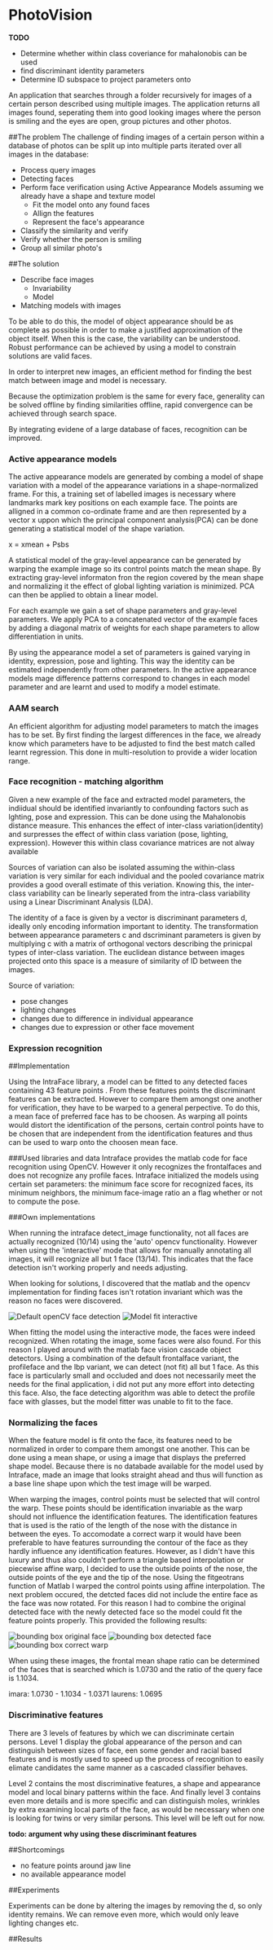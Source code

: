 PhotoVision
===========

**TODO**

- Determine whether within class coveriance for mahalonobis can be used
- find discriminant identity parameters
- Determine ID subspace to project parameters onto
 

An application that searches through a folder recursively for images of a certain person described using multiple images. The application returns all images found, seperating them into good looking images where the person is smiling and the eyes are open, group pictures and other photos. 

##The problem
The challenge of finding images of a certain person within a database of photos can be split up into multiple parts iterated over all images in the database:

- Process query images
- Detecting faces
- Perform face verification using Active Appearance Models assuming we already have a shape and texture model
    - Fit the model onto any found faces
    - Allign the features 
    - Represent the face's appearance
- Classify the similarity and verify
- Verify whether the person is smiling
- Group all similar photo's 


##The solution

- Describe face images 
    - Invariability
    - Model
- Matching models with images

To be able to do this, the model of object appearance should be as complete as possible in order to make a justified approximation of the object itself. When this is the case, the variability can be understood. Robust performance can be achieved by using a model to constrain solutions are valid faces. 

In order to interpret new images, an efficient method for finding the best match between image and model is necessary. 

Because the optimization problem is the same for every face, generality can be solved offline by finding similarities offline, rapid convergence can be achieved through search space. 

By integrating evidene of a large database of faces, recognition can be improved. 

### Active appearance models

The active appearance models are generated by combing a model of shape variation with a model of the appearance variations in a shape-normalized frame. For this, a training set of labelled images is necessary where landmarks mark key positions on each example face. The points are alligned in a common co-ordinate frame and are then represented by a vector x uppon which the principal component analysis(PCA) can be done generating a statistical model of the shape variation. 

x = xmean + Psbs

A statistical model of the gray-level appearance can be generated by warping the example image so its control points match the mean shape. By extracting gray-level informaton fron the region covered by the mean shape and normalizing it the effect of global lighting variation is minimized. PCA can then be applied to obtain a linear model.

For each example we gain a set of shape parameters and gray-level parameters. We apply PCA to a concatenated vector of the example faces by adding a diagonal matrix of weights for each shape parameters to allow differentiation in units.

By using the appearance model a set of parameters is gained varying in identity, expression, pose and lighting. This way the identity can be estimated independently from other parameters. In the active appearance models mage difference patterns correspond to changes in each model parameter and are learnt and used to modify a model estimate. 

### AAM search 

An efficient algorithm for adjusting model parameters to match the images has to be set. By first finding the largest differences in the face, we already know which parameters have to be adjusted to find the best match called learnt regression. This done in multi-resolution to provide a wider location range. 

### Face recognition - matching algorithm

Given a new example of the face and extracted model parameters, the indiidual should be identified invariantly to confounding factors such as lghting, pose and expression. This can be done using the Mahalonobis distance measure. This enhances the effect of inter-class variation(identity) and surpresses the effect of within class variation (pose, lighting, expression). However this within class covariance matrices are not alway available

Sources of variation can also be isolated assuming the within-class variation is very similar for each individual and the pooled covariance matrix provides a good overall estimate of this veriation. Knowing this, the inter-class variability can be linearly seperated from the intra-class variability using a Linear Discriminant Analysis (LDA).

The identity of a face is given by a vector is discriminant parameters d, ideally only encoding information important to identity. The transformation between appearance parameters c and dscriminant parameters is given by multiplying c with a matrix of orthogonal vectors describing the prinicpal types of inter-class variation. The euclidean distance between images projected onto this space is a measure of similarity of ID between the images. 

Source of variation:
- pose changes
- lighting changes
- changes due to difference in individual appearance
- changes due to expression or other face movement

### Expression recognition


##Implementation

Using the IntraFace library, a model can be fitted to any detected faces containing 43 feature points . From these features points the discriminant features can be extracted. However to compare them amongst one another for verification, they have to be warped to a general perpective. To do this, a mean face of preferred face has to be choosen. As warping all points would distort the identification of the persons, certain control points have to be chosen that are independent from the identification features and thus can be used to warp onto the choosen mean face. 

###Used libraries and data
Intraface provides the matlab code for face recognition using OpenCV. However it only recognizes the frontalfaces and does not recognize any profile faces. Intraface initialized the models using certain set parameters: the minimum face score for recognized faces, its minimum neighbors, the minimum face-image ratio an a flag whether or not to compute the pose.

###Own implementations

When running the intraface detect_image functionality, not all faces are actually recognized (10/14) using the 'auto' opencv functionality. However when using the 'interactive' mode that allows for manually annotating all images, it will recognize all but 1 face (13/14). This indicates that the face detection isn't working properly and needs adjusting.

When looking for solutions, I discovered that the matlab and the opencv implementation for finding faces isn't rotation invariant which was the reason no faces were discovered. 

![Default openCV face detection](FacialFeatureDetection&Tracking/results/Detection/alt2.jpg)
![Model fit interactive](FacialFeatureDetection&Tracking/results/Detection/interactive.jpg)

When fitting the model using the interactive mode, the faces were indeed recognized. When rotating the image, some faces were also found. For this reason I played around with the matlab face vision cascade object detectors. Using a combination of the default frontalface variant, the profileface and the lbp variant, we can detect (not fit) all but 1 face. As this face is particularly small and occluded and does not necessarily meet the needs for the final application, i did not put any more effort into detecting this face.  Also, the face detecting algorithm was able to detect the profile face with glasses, but the model fitter was unable to fit to the face. 

### Normalizing the faces
When the feature model is fit onto the face, its features need to be normalized in order to compare them amongst one another. This can be done using a mean shape, or using a image that displays the preferred shape model. Because there is no databade available for the model used by Intraface, made an image that looks straight ahead and thus will function as a base line shape upon which  the test image will be warped. 

When warping the images, control points must be selected that will control the warp. These points should be identification invariable as the warp should not influence the identification features. The identification features that is used is the ratio of the length of the nose with the distance in between the eyes. To accomodate a correct warp it would have been preferable to have features surrounding the contour of the face as they hardly influence any identification features. However, as I didn't have this luxury and thus also couldn't perform a triangle based interpolation or piecewise affine warp, I decided to use the outside points of the nose, the outside points of the eye and the tip of the nose. Using the fitgeotrans function of Matlab I warped the control points using affine interpolation. The next problem occured, the detcted faces did not include the entire face as the face was now rotated. For this reason I had to combine the original detected face with the newly detected face so the model could fit the feature points properly. This provided the following results:

![bounding box original face](FacialFeatureDetection&Tracking/results/Warping/bbox_orig.jpg)
![bounding box detected face](FacialFeatureDetection&Tracking/results/Warping/bbox_detected_warp.jpg)
![bounding box correct warp](FacialFeatureDetection&Tracking/results/Warping/bbox_correct_warp.jpg)

When using these images, the frontal mean shape ratio can be determined of the faces that is searched which is 1.0730 and the ratio of the query face is 1.1034. 

imara: 1.0730 - 1.1034 - 1.0371
laurens: 1.0695

### Discriminative features
There are 3 levels of features by which we can discriminate certain persons. Level 1 display the global appearance of the person and can distinguish between sizes of face, een some gender and racial based features and is mostly used to speed up the process of recognition to easily elimate candidates the same manner as a cascaded classifier behaves. 

Level 2 contains the most discriminative features, a shape and appearance model and local binary patterns within the face. And finally level 3 contains even more details and is more specific and can distinguish moles, wrinkles by extra examining local parts of the face, as would be necessary when one is looking for twins or very similar persons. This level will be left out for now.



 **todo: argument why using these discriminant features**

##Shortcomings

- no feature points around jaw line
- no available appearance model

##Experiments

Experiments can be done by altering the images by removing the d, so only identity remains. We can remove even more, which would only leave lighting changes etc. 


##Results
